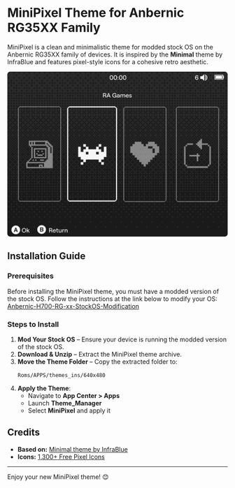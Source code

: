 # MiniPixel Theme for Anbernic RG35XX Family

MiniPixel is a clean and minimalistic theme for modded stock OS on the Anbernic RG35XX family of devices. It is inspired by the **Minimal** theme by InfraBlue and features pixel-style icons for a cohesive retro aesthetic.

<img src="MiniPixel.png" alt="MiniPixel Preview" width="600" />

## Installation Guide

### Prerequisites
Before installing the MiniPixel theme, you must have a modded version of the stock OS. Follow the instructions at the link below to modify your OS:
[Anbernic-H700-RG-xx-StockOS-Modification](https://github.com/cbepx-me/Anbernic-H700-RG-xx-StockOS-Modification)

### Steps to Install
1. **Mod Your Stock OS** – Ensure your device is running the modded version of the stock OS.
2. **Download & Unzip** – Extract the MiniPixel theme archive.
3. **Move the Theme Folder** – Copy the extracted folder to:
   ```
   Roms/APPS/themes_ins/640x480
   ```
4. **Apply the Theme**:
   - Navigate to **App Center > Apps**
   - Launch **Theme_Manager**
   - Select **MiniPixel** and apply it

## Credits
- **Based on:** [Minimal theme by InfraBlue](https://plus.rg35xx.com/en/customization/stockos-themes/)
- **Icons:** [1,300+ Free Pixel Icons](https://www.figma.com/community/file/1196864707579677521/1-300-free-pixel-icons-vector-pixel-icons-svg)


---
Enjoy your new MiniPixel theme! 😊

